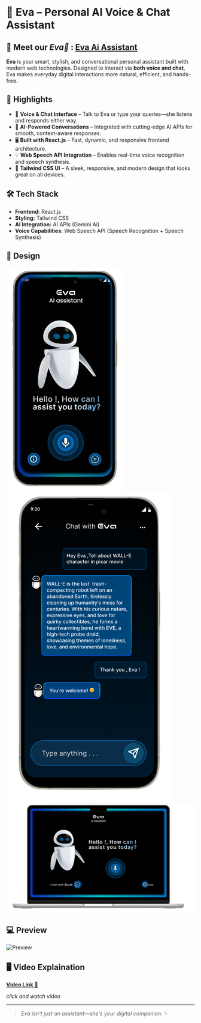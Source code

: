 # 🤖 Eva – Personal AI Voice & Chat Assistant

## 🔗 Meet our ***Eva🤖*** : [Eva Ai Assistant](https://eva-ai-assistant.vercel.app/)

**Eva** is your smart, stylish, and conversational personal assistant built with modern web technologies. Designed to interact via **both voice and chat**, Eva makes everyday digital interactions more natural, efficient, and hands-free.

## 🌟 Highlights

- 🎤 **Voice & Chat Interface** – Talk to Eva or type your queries—she listens and responds either way.
- 🧠 **AI-Powered Conversations** – Integrated with cutting-edge AI APIs for smooth, context-aware responses.
- 🖥️ **Built with React.js** – Fast, dynamic, and responsive frontend architecture.
- 💡 **Web Speech API Integration** – Enables real-time voice recognition and speech synthesis.
- 🎨 **Tailwind CSS UI** – A sleek, responsive, and modern design that looks great on all devices.

## 🛠️ Tech Stack
- **Frontend:** React.js
- **Styling:** Tailwind CSS
- **AI Integration:** AI APIs (Gemini Ai)
- **Voice Capabilities:** Web Speech API (Speech Recognition + Speech Synthesis)

## 🎨 Design
![image1](./screenshots/image1.png)
![image2](./screenshots/image2.png)
![image3](./screenshots/image3.png)

## 💻 Preview
![Preview](./screenshots/preview.gif "Eva ai site")

## 🖥️ Video Explaination
[**Video Link** 🚀](https://www.linkedin.com/posts/mohanapriyan-m2006_ai-reactjs-tailwindcss-activity-7326215037503557634-xM6L?utm_source=share&utm_medium=member_desktop&rcm=ACoAAEdfjWABL_2j98un4JlBtZDRvHOOIBs2IsE)

_click and watch video_

---

> *Eva isn't just an assistant—she's your digital companion.* ✨
